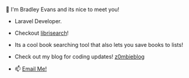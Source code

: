 
👋 I'm Bradley Evans and its nice to meet you!

- Laravel Developer.
- Checkout <a href="https://librisearch.com">librisearch</a>!
- Its a cool book searching tool that also lets you save books to lists!
  
- Check out my blog for coding updates! <a href="https://z0mbieblog.com">z0mbieblog</a>

- 📫 <a href="mailto:bradleyt.evans@gmail.com"> Email Me! </a>
